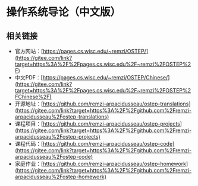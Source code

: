 #  操作系统导论（中文版）

## 相关链接

- 官方网站：[https://pages.cs.wisc.edu/~remzi/OSTEP/](https://gitee.com/link?target=https%3A%2F%2Fpages.cs.wisc.edu%2F~remzi%2FOSTEP%2F)
- 中文PDF：[https://pages.cs.wisc.edu/~remzi/OSTEP/Chinese/](https://gitee.com/link?target=https%3A%2F%2Fpages.cs.wisc.edu%2F~remzi%2FOSTEP%2FChinese%2F)
- 开源地址：[https://github.com/remzi-arpacidusseau/ostep-translations](https://gitee.com/link?target=https%3A%2F%2Fgithub.com%2Fremzi-arpacidusseau%2Fostep-translations)
- 课程项目：[https://github.com/remzi-arpacidusseau/ostep-projects](https://gitee.com/link?target=https%3A%2F%2Fgithub.com%2Fremzi-arpacidusseau%2Fostep-projects)
- 课程代码：[https://github.com/remzi-arpacidusseau/ostep-code](https://gitee.com/link?target=https%3A%2F%2Fgithub.com%2Fremzi-arpacidusseau%2Fostep-code)
- 家庭作业：[https://github.com/remzi-arpacidusseau/ostep-homework](https://gitee.com/link?target=https%3A%2F%2Fgithub.com%2Fremzi-arpacidusseau%2Fostep-homework)